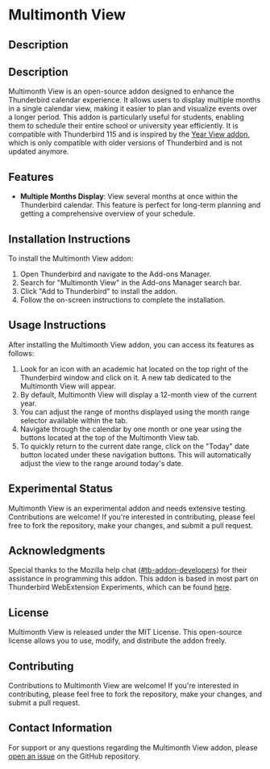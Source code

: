 # Multimonth View

## Description

## Description

Multimonth View is an open-source addon designed to enhance the Thunderbird calendar experience. It allows users to display multiple months in a single calendar view, making it easier to plan and visualize events over a longer period. This addon is particularly useful for students, enabling them to schedule their entire school or university year efficiently. It is compatible with Thunderbird 115 and is inspired by the [Year View addon](https://github.com/fabrixxm/Year-View), which is only compatible with older versions of Thunderbird and is not updated anymore.

## Features

- **Multiple Months Display**: View several months at once within the Thunderbird calendar. This feature is perfect for long-term planning and getting a comprehensive overview of your schedule.

## Installation Instructions

To install the Multimonth View addon:

1. Open Thunderbird and navigate to the Add-ons Manager.
2. Search for "Multimonth View" in the Add-ons Manager search bar.
3. Click "Add to Thunderbird" to install the addon.
4. Follow the on-screen instructions to complete the installation.

## Usage Instructions

After installing the Multimonth View addon, you can access its features as follows:

1. Look for an icon with an academic hat located on the top right of the Thunderbird window and click on it. A new tab dedicated to the Multimonth View will appear.
2. By default, Multimonth View will display a 12-month view of the current year. 
3. You can adjust the range of months displayed using the month range selector available within the tab.
4. Navigate through the calendar by one month or one year using the buttons located at the top of the Multimonth View tab.
5. To quickly return to the current date range, click on the "Today" date button located under these navigation buttons. This will automatically adjust the view to the range around today's date.


## Experimental Status

Multimonth View is an experimental addon and needs extensive testing. Contributions are welcome! If you're interested in contributing, please feel free to fork the repository, make your changes, and submit a pull request.

## Acknowledgments

Special thanks to the Mozilla help chat ([#tb-addon-developers](https://chat.mozilla.org/#/room/#tb-addon-developers:mozilla.org)) for their assistance in programming this addon. This addon is based in most part on Thunderbird WebExtension Experiments, which can be found [here](https://github.com/thunderbird/tb-web-ext-experiments/tree/master).

## License

Multimonth View is released under the MIT License. This open-source license allows you to use, modify, and distribute the addon freely.

## Contributing

Contributions to Multimonth View are welcome! If you're interested in contributing, please feel free to fork the repository, make your changes, and submit a pull request.

## Contact Information

For support or any questions regarding the Multimonth View addon, please [open an issue](https://github.com/your-github-repo/issues) on the GitHub repository.